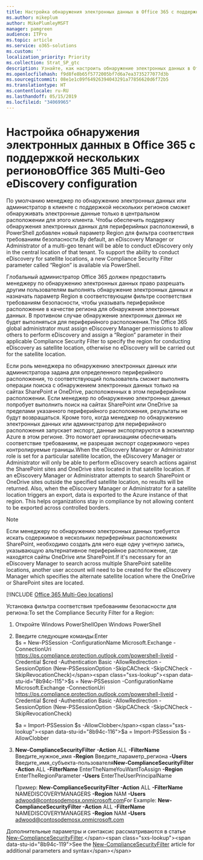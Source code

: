 ```yaml
---
title: Настройка обнаружения электронных данных в Office 365 с поддержкой нескольких регионов
ms.author: mikeplum
author: MikePlumleyMSFT
manager: pamgreen
audience: ITPro
ms.topic: article
ms.service: o365-solutions
ms.custom: ''
localization_priority: Priority
ms.collection: Strat_SP_gtc
description: Узнайте, как настроить обнаружение электронных данных в Office 365 с поддержкой нескольких регионов.
ms.openlocfilehash: f9d8fe8b65f5772005bf7d6a7ea3735277077d3b
ms.sourcegitcommit: 08e1e1c09f64926394043291a77856620d6f72b5
ms.translationtype: HT
ms.contentlocale: ru-RU
ms.lasthandoff: 05/15/2019
ms.locfileid: "34069965"
---
```

# <a name="office-365-multi-geo-ediscovery-configuration"></a><span data-ttu-id="8b94c-103">Настройка обнаружения электронных данных в Office 365 с поддержкой нескольких регионов</span><span class="sxs-lookup"><span data-stu-id="8b94c-103">Office 365 Multi-Geo eDiscovery configuration</span></span>


<span data-ttu-id="8b94c-p101">По умолчанию менеджер по обнаружению электронных данных или администратор в клиенте с поддержкой нескольких регионов сможет обнаруживать электронные данные только в центральном расположении для этого клиента. Чтобы обеспечить поддержку обнаружения электронных данных для периферийных расположений, в PowerShell добавлен новый параметр Region для фильтра соответствия требованиям безопасности.</span><span class="sxs-lookup"><span data-stu-id="8b94c-p101">By default, an eDiscovery Manager or Administrator of a multi-geo tenant will be able to conduct eDiscovery only in the central location of that tenant. To support the ability to conduct eDiscovery for satellite locations, a new Compliance Security Filter parameter called “Region” is available via PowerShell.</span></span>

<span data-ttu-id="8b94c-106">Глобальный администратор Office 365 должен предоставить менеджеру по обнаружению электронных данных право разрешать другим пользователям выполнять обнаружение электронных данных и назначать параметр Region в соответствующем фильтре соответствия требованиям безопасности, чтобы указывать периферийное расположение в качестве региона для обнаружения электронных данных. В противном случае обнаружение электронных данных не будет выполняться для периферийного расположения.</span><span class="sxs-lookup"><span data-stu-id="8b94c-106">The Office 365 global administrator must assign eDiscovery Manager permissions to allow others to perform eDiscovery and assign a “Region” parameter in their applicable Compliance Security Filter to specify the region for conducting eDiscovery as satellite location, otherwise no eDiscovery will be carried out for the satellite location.</span></span>

<span data-ttu-id="8b94c-p102">Если роль менеджера по обнаружению электронных данных или администратора задана для определенного периферийного расположения, то соответствующий пользователь сможет выполнять операции поиска с обнаружением электронных данных только на сайтах SharePoint и OneDrive, расположенных в этом периферийном расположении. Если менеджер по обнаружению электронных данных попробует выполнить поиск на сайтах SharePoint или OneDrive за пределами указанного периферийного расположения, результаты не будут возвращаться. Кроме того, когда менеджер по обнаружению электронных данных или администратор для периферийного расположения запускает экспорт, данные экспортируются в экземпляр Azure в этом регионе. Это помогает организациям обеспечивать соответствие требованиям, не разрешая экспорт содержимого через контролируемые границы.</span><span class="sxs-lookup"><span data-stu-id="8b94c-p102">When the eDiscovery Manager or Administrator role is set for a particular satellite location, the eDiscovery Manager or Administrator will only be able to perform eDiscovery search actions against the SharePoint sites and OneDrive sites located in that satellite location. If an eDiscovery Manager or Administrator attempts to search SharePoint or OneDrive sites outside the specified satellite location, no results will be returned. Also, when the eDiscovery Manager or Administrator for a satellite location triggers an export, data is exported to the Azure instance of that region. This helps organizations stay in compliance by not allowing content to be exported across controlled borders.</span></span>

> [!NOTE]
> <span data-ttu-id="8b94c-111">Если менеджеру по обнаружению электронных данных требуется искать содержимое в нескольких периферийных расположениях SharePoint, необходимо создать для него еще одну учетную запись, указывающую альтернативное периферийное расположение, где находятся сайты OneDrive или SharePoint.</span><span class="sxs-lookup"><span data-stu-id="8b94c-111">If it's necessary for an eDiscovery Manager to search across multiple SharePoint satellite locations, another user account will need to be created for the eDiscovery Manager which specifies the alternate satellite location where the OneDrive or SharePoint sites are located.</span></span>

[!INCLUDE [Office 365 Multi-Geo locations](includes/office-365-multi-geo-locations.md)]

<span data-ttu-id="8b94c-112">Установка фильтра соответствия требованиям безопасности для региона:</span><span class="sxs-lookup"><span data-stu-id="8b94c-112">To set the Compliance Security Filter for a Region:</span></span>

1.  <span data-ttu-id="8b94c-113">Откройте Windows PowerShell</span><span class="sxs-lookup"><span data-stu-id="8b94c-113">Open Windows PowerShell</span></span>

2.  <span data-ttu-id="8b94c-114">Введите следующие команды:</span><span class="sxs-lookup"><span data-stu-id="8b94c-114">Enter</span></span>  
    <span data-ttu-id="8b94c-115">$s = New-PSSession -ConfigurationName Microsoft.Exchange -ConnectionUri <https://ps.compliance.protection.outlook.com/powershell-liveid> -Credential $cred -Authentication Basic -AllowRedirection -SessionOption (New-PSSessionOption -SkipCACheck -SkipCNCheck -SkipRevocationCheck)</span><span class="sxs-lookup"><span data-stu-id="8b94c-115">$s = New-PSSession -ConfigurationName Microsoft.Exchange -ConnectionUri <https://ps.compliance.protection.outlook.com/powershell-liveid> -Credential $cred -Authentication Basic -AllowRedirection -SessionOption (New-PSSessionOption -SkipCACheck -SkipCNCheck -SkipRevocationCheck)</span></span>

    <span data-ttu-id="8b94c-116">$a = Import-PSSession $s -AllowClobber</span><span class="sxs-lookup"><span data-stu-id="8b94c-116">$a = Import-PSSession $s -AllowClobber</span></span>  

3.  <span data-ttu-id="8b94c-117">**New-ComplianceSecurityFilter** **-Action** ALL **-FilterName** Введите_нужное_имя **-Region** Введите_параметр_региона **-Users** Введите_имя_субъекта-пользователя</span><span class="sxs-lookup"><span data-stu-id="8b94c-117">**New-ComplianceSecurityFilter** **-Action** ALL **-FilterName** EnterTheNameYouWantToAssign **-Region** EnterTheRegionParameter **-Users** EnterTheUserPrincipalName</span></span>

    <span data-ttu-id="8b94c-118">Пример: **New-ComplianceSecurityFilter -Action** ALL **-FilterName** NAMEDISCOVERYMANAGERS **-Region** NAM **-Users** adwood@contosodemosx.onmicrosoft.com</span><span class="sxs-lookup"><span data-stu-id="8b94c-118">For Example: **New-ComplianceSecurityFilter -Action** ALL **-FilterName** NAMEDISCOVERYMANAGERS **-Region** NAM **-Users** adwood@contosodemosx.onmicrosoft.com</span></span>

<span data-ttu-id="8b94c-119">Дополнительные параметры и синтаксис рассматриваются в статье [New-ComplianceSecurityFilter](https://technet.microsoft.com/library/mt210915(v=exchg.160).aspx).</span><span class="sxs-lookup"><span data-stu-id="8b94c-119">See the [New-ComplianceSecurityFilter](https://technet.microsoft.com/library/mt210915(v=exchg.160).aspx) article for additional parameters and syntax</span></span>
